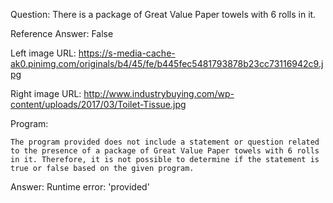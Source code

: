 Question: There is a package of Great Value Paper towels with 6 rolls in it.

Reference Answer: False

Left image URL: https://s-media-cache-ak0.pinimg.com/originals/b4/45/fe/b445fec5481793878b23cc73116942c9.jpg

Right image URL: http://www.industrybuying.com/wp-content/uploads/2017/03/Toilet-Tissue.jpg

Program:

```
The program provided does not include a statement or question related to the presence of a package of Great Value Paper towels with 6 rolls in it. Therefore, it is not possible to determine if the statement is true or false based on the given program.
```
Answer: Runtime error: 'provided'

